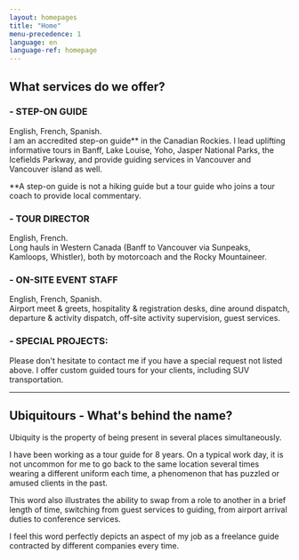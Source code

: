 ```yaml
---
layout: homepages
title: "Home"
menu-precedence: 1
language: en
language-ref: homepage
---
```

## What services do we offer?

### - STEP-ON GUIDE

English, French, Spanish.<br>
I am an accredited step-on guide** in the Canadian Rockies. I lead uplifting informative tours in Banff, Lake Louise, Yoho, Jasper National Parks, the Icefields Parkway, and provide guiding services in Vancouver and Vancouver island as well.

\*\*A step-on guide is not a hiking guide but a tour guide who joins a tour coach to provide local commentary.

### - TOUR DIRECTOR

English, French.<br>
Long hauls in Western Canada (Banff to Vancouver via Sunpeaks, Kamloops, Whistler), both by motorcoach and the Rocky Mountaineer.

### - ON-SITE EVENT STAFF

English, French, Spanish.<br>
Airport meet & greets, hospitality & registration desks, dine around dispatch, departure & activity dispatch, off-site activity supervision, guest services.

### - SPECIAL PROJECTS:

Please don't hesitate to contact me if you have a special request not listed above. I offer custom guided tours for your clients, including SUV transportation.

---

## Ubiquitours - What's behind the name?

Ubiquity is the property of being present in several places simultaneously.

I have been working as a tour guide for 8 years. On a typical work day, it is not uncommon for me to go back to the same location several times wearing a different uniform each time, a phenomenon that has puzzled or amused clients in the past.

This word also illustrates the ability to swap from a role to another in a brief length of time, switching from guest services to guiding, from airport arrival duties to conference services.

I feel this word perfectly depicts an aspect of my job as a freelance guide contracted by different companies every time.
